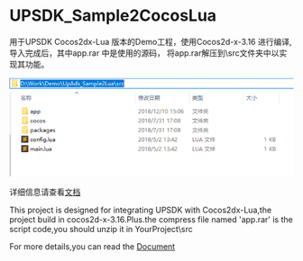 # UPSDK_Sample2CocosLua

用于UPSDK Cocos2dx-Lua 版本的Demo工程，使用Cocos2d-x-3.16 进行编译,导入完成后，其中app.rar 中是使用的源码，
将app.rar解压到\src文件夹中以实现其功能。


![image](https://github.com/wawo00/UPSDK_Sample2CocosLua/blob/3006_foreign/img/111.png)
      

详细信息请查看[文档](http://docs.upltv.com/zh/master/chapters/chapter05.html "文档")

This project is designed for integrating UPSDK with Cocos2dx-Lua,the project build in cocos2d-x-3.16.Plus.the  compress file named 'app.rar' is the script code,you should unzip it in YourProject\src 

For more details,you can read the [Document](https://doc.upltv.com/en/master/chapters/chapter05.html "document")

